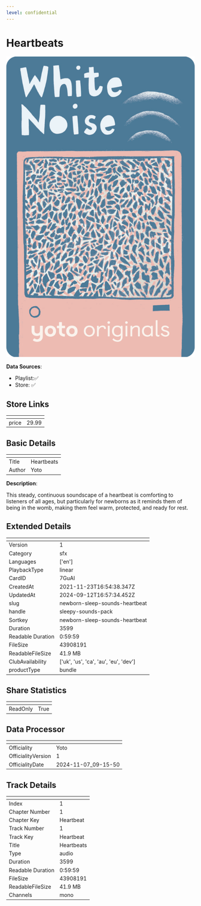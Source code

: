 ```yaml
---
level: confidential
---
```

# Heartbeats

![card_[7GuAl].png](../../img/cards/card_[7GuAl].png)

**Data Sources**: 

- Playlist:✅
- Store: ✅


## Store Links

| <!-- --> | <!-- --> |
| - | - |
| price | 29.99 |


## Basic Details

| <!-- --> | <!-- --> |
| - | - |
| Title | Heartbeats |
| Author | Yoto |

**Description**:

This steady, continuous soundscape of a heartbeat is comforting to listeners of all ages, but particularly for newborns as it reminds them of being in the womb, making them feel warm, protected, and ready for rest.


## Extended Details

| <!-- --> | <!-- --> |
| - | - |
| Version | 1 |
| Category | sfx |
| Languages | ['en'] |
| PlaybackType | linear |
| CardID | 7GuAl |
| CreatedAt | 2021-11-23T16:54:38.347Z |
| UpdatedAt | 2024-09-12T16:57:34.452Z |
| slug | newborn-sleep-sounds-heartbeat |
| handle | sleepy-sounds-pack |
| Sortkey | newborn-sleep-sounds-heartbeat |
| Duration | 3599 |
| Readable Duration | 0:59:59 |
| FileSize | 43908191 |
| ReadableFileSize | 41.9 MB |
| ClubAvailability | ['uk', 'us', 'ca', 'au', 'eu', 'dev'] |
| productType | bundle |


## Share Statistics

| <!-- --> | <!-- --> |
| - | - |
| ReadOnly | True |


## Data Processor

| <!-- --> | <!-- --> |
| - | - |
| Officiality | Yoto
| OfficialityVersion | 1
| OfficialityDate | 2024-11-07_09-15-50


## Track Details

| <!-- --> | <!-- --> |
| - | - |
| Index | 1 |
| Chapter Number | 1 |
| Chapter Key | Heartbeat |
| Track Number | 1 |
| Track Key | Heartbeat |
| Title | Heartbeats |
| Type | audio |
| Duration | 3599 |
| Readable Duration | 0:59:59 |
| FileSize | 43908191 |
| ReadableFileSize | 41.9 MB |
| Channels | mono |

